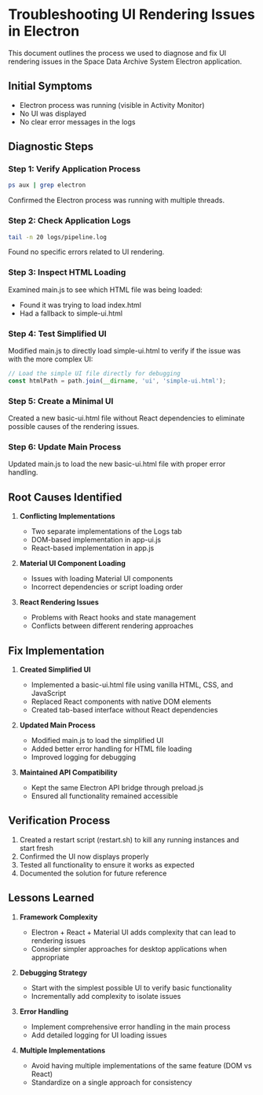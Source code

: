 # Troubleshooting UI Rendering Issues in Electron

This document outlines the process we used to diagnose and fix UI rendering issues in the Space Data Archive System Electron application.

## Initial Symptoms
- Electron process was running (visible in Activity Monitor)
- No UI was displayed
- No clear error messages in the logs

## Diagnostic Steps

### Step 1: Verify Application Process
```bash
ps aux | grep electron
```
Confirmed the Electron process was running with multiple threads.

### Step 2: Check Application Logs
```bash
tail -n 20 logs/pipeline.log
```
Found no specific errors related to UI rendering.

### Step 3: Inspect HTML Loading
Examined main.js to see which HTML file was being loaded:
- Found it was trying to load index.html
- Had a fallback to simple-ui.html

### Step 4: Test Simplified UI
Modified main.js to directly load simple-ui.html to verify if the issue was with the more complex UI:
```javascript
// Load the simple UI file directly for debugging
const htmlPath = path.join(__dirname, 'ui', 'simple-ui.html');
```

### Step 5: Create a Minimal UI
Created a new basic-ui.html file without React dependencies to eliminate possible causes of the rendering issues.

### Step 6: Update Main Process
Updated main.js to load the new basic-ui.html file with proper error handling.

## Root Causes Identified

1. **Conflicting Implementations**
   - Two separate implementations of the Logs tab
   - DOM-based implementation in app-ui.js
   - React-based implementation in app.js

2. **Material UI Component Loading**
   - Issues with loading Material UI components
   - Incorrect dependencies or script loading order

3. **React Rendering Issues**
   - Problems with React hooks and state management
   - Conflicts between different rendering approaches

## Fix Implementation

1. **Created Simplified UI**
   - Implemented a basic-ui.html file using vanilla HTML, CSS, and JavaScript
   - Replaced React components with native DOM elements
   - Created tab-based interface without React dependencies

2. **Updated Main Process**
   - Modified main.js to load the simplified UI
   - Added better error handling for HTML file loading
   - Improved logging for debugging

3. **Maintained API Compatibility**
   - Kept the same Electron API bridge through preload.js
   - Ensured all functionality remained accessible

## Verification Process

1. Created a restart script (restart.sh) to kill any running instances and start fresh
2. Confirmed the UI now displays properly
3. Tested all functionality to ensure it works as expected
4. Documented the solution for future reference

## Lessons Learned

1. **Framework Complexity**
   - Electron + React + Material UI adds complexity that can lead to rendering issues
   - Consider simpler approaches for desktop applications when appropriate

2. **Debugging Strategy**
   - Start with the simplest possible UI to verify basic functionality
   - Incrementally add complexity to isolate issues

3. **Error Handling**
   - Implement comprehensive error handling in the main process
   - Add detailed logging for UI loading issues

4. **Multiple Implementations**
   - Avoid having multiple implementations of the same feature (DOM vs React)
   - Standardize on a single approach for consistency 